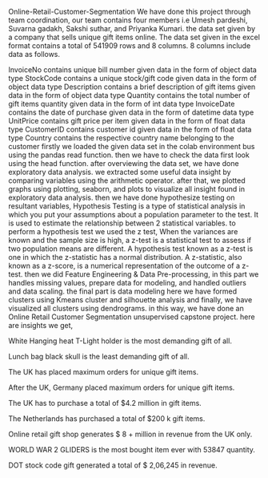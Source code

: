 Online-Retail-Customer-Segmentation
We have done this project through team coordination, our team contains four members i.e Umesh pardeshi, Suvarna gadakh, Sakshi suthar, and Priyanka Kumari. the data set given by a company that sells unique gift items online. The data set given in the excel format contains a total of 541909 rows and 8 columns. 8 columns include data as follows.

InvoiceNo contains unique bill number given data in the form of object data type StockCode contains a unique stock/gift code given data in the form of object data type Description contains a brief description of gift items given data in the form of object data type Quantity contains the total number of gift items quantity given data in the form of int data type InvoiceDate contains the date of purchase given data in the form of datetime data type UnitPrice contains gift price per item given data in the form of float data type CustomerID contains customer id given data in the form of float data type Country contains the respective country name belonging to the customer firstly we loaded the given data set in the colab environment bus using the pandas read function. then we have to check the data first look using the head function. after overviewing the data set, we have done exploratory data analysis. we extracted some useful data insight by comparing variables using the arithmetic operator. after that, we plotted graphs using plotting, seaborn, and plots to visualize all insight found in exploratory data analysis. then we have done hypothesize testing on resultant variables, Hypothesis Testing is a type of statistical analysis in which you put your assumptions about a population parameter to the test. It is used to estimate the relationship between 2 statistical variables. to perform a hypothesis test we used the z test, When the variances are known and the sample size is high, a z-test is a statistical test to assess if two population means are different. A hypothesis test known as a z-test is one in which the z-statistic has a normal distribution. A z-statistic, also known as a z-score, is a numerical representation of the outcome of a z-test. then we did Feature Engineering & Data Pre-processing, in this part we handles missing values, prepare data for modeling, and handled outliers and data scaling. the final part is data modeling here we have formed clusters using Kmeans cluster and silhouette analysis and finally, we have visualized all clusters using dendrograms. in this way, we have done an Online Retail Customer Segmentation unsupervised capstone project. here are insights we get,

White Hanging heat T-Light holder is the most demanding gift of all.

Lunch bag black skull is the least demanding gift of all.

The UK has placed maximum orders for unique gift items.

After the UK, Germany placed maximum orders for unique gift items.

The UK has to purchase a total of $4.2 million in gift items.

The Netherlands has purchased a total of $200 k gift items.

Online retail gift shop generates $ 8 + million in revenue from the UK only.

WORLD WAR 2 GLIDERS is the most bought item ever with 53847 quantity.

DOT stock code gift generated a total of $ 2,06,245 in revenue.
